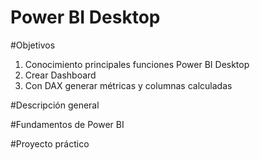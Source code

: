 # Power BI Desktop 

#Objetivos

1) Conocimiento principales funciones Power BI Desktop
2) Crear Dashboard
3) Con DAX generar métricas y columnas calculadas


#Descripción general 

#Fundamentos de Power BI

#Proyecto práctico
